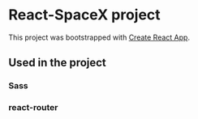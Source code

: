 # React-SpaceX project

This project was bootstrapped with [Create React App](https://github.com/facebook/create-react-app).

## Used in the project



### Sass



### react-router

